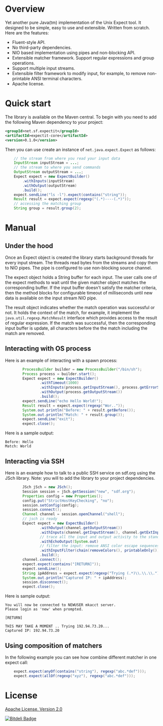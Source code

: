 Overview
========
Yet another pure Java(tm) implementation of the Unix Expect tool. It designed to be simple, easy to
use and extensible. Written from scratch. Here are the features:

* Fluent-style API.
* No third-party dependencies.
* NIO based implementation using pipes and non-blocking API.
* Extensible matcher framework. Support regular expressions and group operations.
* Support multiple input streams.
* Extensible filter framework to modify input, for example, to remove non-printable ANSI terminal characters.
* Apache license.

Quick start
===========
The library is available on the Maven central. To begin with you need to add the following Maven
dependency to your project:

```xml
<groupId>net.sf.expectit</groupId>
<artifactId>expectit-core</artifactId>
<version>0.1.0</version>
```
Then you can use create an instance of ``net.java.expect.Expect`` as follows:

```java
    // the stream from where you read your input data
    InputStream inputStream = ...;
    // the stream to where you send commands
    OutputStream outputStream = ...;
    Expect expect = new ExpectBuilder()
        .withInputs(inputStream)
        .withOutput(outputStream)
        .build();
    expect.sendLine("ls -l").expect(contains("string"));
    Result result = expect.expect(regexp("(.*)----(.*)"));
    // accessing the matching group
    String group = result.group(2);
```
Manual
======

Under the hood
--------------
Once an Expect object is created the library starts background threads for every input stream. The threads read
bytes from the streams and copy them to NIO pipes. The pipe is configured to use non-blocking source channel.

The expect object holds a String buffer for each input. The user calls one of the expect methods to wait until the
given matcher object matches the corresponding buffer. If the input buffer doesn't satisfy the matcher criteria, then
the method blocks for configurable timeout of milliseconds until new data is available on the input stream NIO pipe.

The result object indicates whether the match operation was successful or not. It holds the context of the match, for
example, it implement the ``java.util.regexp.MatchResult`` interface which provides access to the result of regular
expression. If the match was successful, then the corresponding input buffer is update, all characters before the
the match including the match are removed.

Interacting with OS process
---------------------------
Here is an example of interacting with a spawn process:
```java
        ProcessBuilder builder = new ProcessBuilder("/bin/sh");
        Process process = builder.start();
        Expect expect = new ExpectBuilder()
                .withTimeout(1000)
                .withInputs(process.getInputStream(), process.getErrorStream())
                .withOutput(process.getOutputStream())
                .build();
        expect.sendLine("echo Hello World!");
        Result result = expect.expect(regexp("Wor.."));
        System.out.println("Before: " + result.getBefore());
        System.out.println("Match: " + result.group());
        expect.sendLine("exit");
        expect.close();
```
Here is a sample output:
```
Before: Hello
Match: World
```
Interacting via SSH
--------------------
Here is an example how to talk to a public SSH service on sdf.org using the JSch library. Note: you will to add the
library to your project dependencies.
```java
        JSch jSch = new JSch();
        Session session = jSch.getSession("new", "sdf.org");
        Properties config = new Properties();
        config.put("StrictHostKeyChecking", "no");
        session.setConfig(config);
        session.connect();
        Channel channel = session.openChannel("shell");
        // jsch is ready
        Expect expect = new ExpectBuilder()
                .withOutput(channel.getOutputStream())
                .withInputs(channel.getInputStream(), channel.getExtInputStream())
                // trace all the input and output activity to the standard output stream
                .withEchoOutput(System.out)
                // filter the input: remove ANSI color escape sequences and non-printable chars
                .withInputFilter(chain(removeColors(), printableOnly()))
                .build();
        channel.connect();
        expect.expect(contains("[RETURN]"));
        expect.sendLine();
        String ipAddress = expect.expect(regexp("Trying (.*)\\.\\.\\.")).group(1);
        System.out.println("Captured IP: " + ipAddress);
        session.disconnect();
        expect.close();
```
Here is sample output:
```
You will now be connected to NEWUSER mkacct server.
Please login as 'new' when prompted.

[RETURN]

THIS MAY TAKE A MOMENT .. Trying 192.94.73.20...
Captured IP: 192.94.73.20
```
Using composition of matchers
-----------------------------
In the following example you can see how combine different matcher in one expect call:
```java
    expect.expect(anyOf(contains("string"), regexp("abc.*def")));
    expect.expect(allOf(regexp("xyz"), regexp("abc.*def")));
```
License
=======
[Apache License, Version 2.0](LICENSE.txt)



[![Bitdeli Badge](https://d2weczhvl823v0.cloudfront.net/Alexey1Gavrilov/expectit/trend.png)](https://bitdeli.com/free "Bitdeli Badge")

